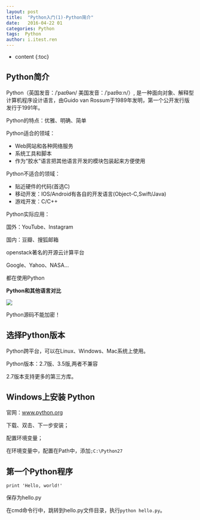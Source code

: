 ```yaml
---
layout: post
title:  "Python入门(1)-Python简介"
date:   2016-04-22 01
categories: Python
tags:  Python
author: i.itest.ren
---
```


* content
{:toc}







## Python简介 ##

Python（英国发音：/ˈpaɪθən/ 美国发音：/ˈpaɪθɑːn/）, 是一种面向对象、解释型计算机程序设计语言，由Guido van Rossum于1989年发明，第一个公开发行版发行于1991年。

Python的特点：优雅、明确、简单

Python适合的领域：

- Web网站和各种网络服务
- 系统工具和脚本
- 作为“胶水”语言把其他语言开发的模块包装起来方便使用

Python不适合的领域：

- 贴近硬件的代码(首选C)
- 移动开发：IOS/Android有各自的开发语言(Object-C,Swift/Java)
- 游戏开发：C/C++

Python实际应用：

国外：YouTube、Instagram

国内：豆瓣、搜狐邮箱

openstack著名的开源云计算平台

Google、Yahoo、NASA...

都在使用Python

**Python和其他语言对比**

![](http://7fvd6e.com1.z0.glb.clouddn.com/python%E5%AF%B9%E6%AF%94.jpg)

Python源码不能加密！

## 选择Python版本 ##

Python跨平台，可以在Linux、Windows、Mac系统上使用。

Python版本：2.7版、3.5版,两者不兼容

2.7版本支持更多的第三方库。

## Windows上安装 Python ##

官网：www.python.org

下载、双击、下一步安装；

配置环境变量；

在环境变量中，配置在Path中，添加`;C:\Python27`

## 第一个Python程序 ##

    print 'Hello, world!'

保存为hello.py

在cmd命令行中，跳转到hello.py文件目录，执行`python hello.py`。

